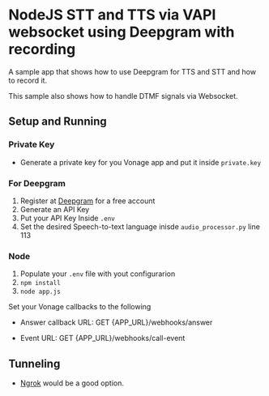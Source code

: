 
# NodeJS STT and TTS via VAPI websocket using Deepgram with recording

A sample app that shows how to use Deepgram for TTS and STT and how to record it.

This sample also shows how to handle DTMF signals via Websocket.


## Setup and Running

### Private Key
- Generate a private key for you Vonage app and put it inside `private.key`

### For Deepgram
1. Register at [Deepgram](https://deepgram.com/) for a free account
2. Generate an API Key
3. Put your API Key Inside `.env`
4. Set the desired Speech-to-text language inisde `audio_processor.py` line 113
  
### Node
1. Populate your `.env` file with yout configurarion
1. `npm install`
2. `node app.js`
     

Set your Vonage callbacks to the following

- Answer callback URL: GET {APP_URL}/webhooks/answer

- Event URL: GET {APP_URL}/webhooks/call-event


## Tunneling

- [Ngrok](https://ngrok.com/) would be a good option.

